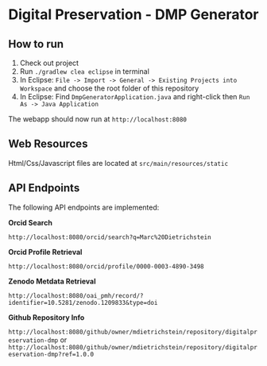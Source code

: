 # Digital Preservation - DMP Generator

## How to run

1. Check out project
2. Run `./gradlew clea eclipse` in terminal
3. In Eclipse: `File -> Import -> General -> Existing Projects into Workspace` and choose the root folder of this repository
4. In Eclipse: Find `DmpGeneratorApplication.java` and right-click then `Run As -> Java Application`

The webapp should now run at `http://localhost:8080`

## Web Resources

Html/Css/Javascript files are located at `src/main/resources/static`

## API Endpoints

The following API endpoints are implemented:

**Orcid Search**

`http://localhost:8080/orcid/search?q=Marc%20Dietrichstein`

**Orcid Profile Retrieval**

`http://localhost:8080/orcid/profile/0000-0003-4890-3498`

**Zenodo Metdata Retrieval**

`http://localhost:8080/oai_pmh/record/?identifier=10.5281/zenodo.1209833&type=doi`

**Github Repository Info**

`http://localhost:8080/github/owner/mdietrichstein/repository/digitalpreservation-dmp`
or
`http://localhost:8080/github/owner/mdietrichstein/repository/digitalpreservation-dmp?ref=1.0.0`
